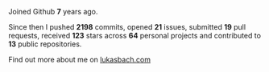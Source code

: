 Joined Github **7** years ago.

Since then I pushed **2198** commits, opened **21** issues, submitted **19** pull requests, received **123** stars across **64** personal projects and contributed to **13** public repositories.

Find out more about me on [lukasbach.com](https://lukasbach.com)
